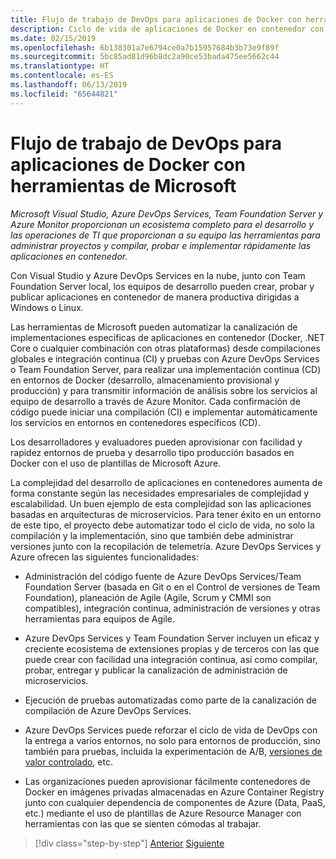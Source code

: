 ```yaml
---
title: Flujo de trabajo de DevOps para aplicaciones de Docker con herramientas de Microsoft
description: Ciclo de vida de aplicaciones de Docker en contenedor con la plataforma de Microsoft y el flujo de trabajo de DevOps con herramientas de Microsoft
ms.date: 02/15/2019
ms.openlocfilehash: 6b138301a7e6794ce0a7b15957684b3b73e9f89f
ms.sourcegitcommit: 5bc85ad81d96b8dc2a90ce53bada475ee5662c44
ms.translationtype: HT
ms.contentlocale: es-ES
ms.lasthandoff: 06/13/2019
ms.locfileid: "65644821"
---
```

# <a name="docker-application-devops-workflow-with-microsoft-tools"></a>Flujo de trabajo de DevOps para aplicaciones de Docker con herramientas de Microsoft

*Microsoft Visual Studio, Azure DevOps Services, Team Foundation Server y Azure Monitor proporcionan un ecosistema completo para el desarrollo y las operaciones de TI que proporcionan a su equipo las herramientas para administrar proyectos y compilar, probar e implementar rápidamente las aplicaciones en contenedor.*

Con Visual Studio y Azure DevOps Services en la nube, junto con Team Foundation Server local, los equipos de desarrollo pueden crear, probar y publicar aplicaciones en contenedor de manera productiva dirigidas a Windows o Linux.

Las herramientas de Microsoft pueden automatizar la canalización de implementaciones específicas de aplicaciones en contenedor (Docker, .NET Core o cualquier combinación con otras plataformas) desde compilaciones globales e integración continua (CI) y pruebas con Azure DevOps Services o Team Foundation Server, para realizar una implementación continua (CD) en entornos de Docker (desarrollo, almacenamiento provisional y producción) y para transmitir información de análisis sobre los servicios al equipo de desarrollo a través de Azure Monitor. Cada confirmación de código puede iniciar una compilación (CI) e implementar automáticamente los servicios en entornos en contenedores específicos (CD).

Los desarrolladores y evaluadores pueden aprovisionar con facilidad y rapidez entornos de prueba y desarrollo tipo producción basados en Docker con el uso de plantillas de Microsoft Azure.

La complejidad del desarrollo de aplicaciones en contenedores aumenta de forma constante según las necesidades empresariales de complejidad y escalabilidad. Un buen ejemplo de esta complejidad son las aplicaciones basadas en arquitecturas de microservicios. Para tener éxito en un entorno de este tipo, el proyecto debe automatizar todo el ciclo de vida, no solo la compilación y la implementación, sino que también debe administrar versiones junto con la recopilación de telemetría. Azure DevOps Services y Azure ofrecen las siguientes funcionalidades:

- Administración del código fuente de Azure DevOps Services/Team Foundation Server (basada en Git o en el Control de versiones de Team Foundation), planeación de Agile (Agile, Scrum y CMMI son compatibles), integración continua, administración de versiones y otras herramientas para equipos de Agile.

- Azure DevOps Services y Team Foundation Server incluyen un eficaz y creciente ecosistema de extensiones propias y de terceros con las que puede crear con facilidad una integración continua, así como compilar, probar, entregar y publicar la canalización de administración de microservicios.

- Ejecución de pruebas automatizadas como parte de la canalización de compilación de Azure DevOps Services.

- Azure DevOps Services puede reforzar el ciclo de vida de DevOps con la entrega a varios entornos, no solo para entornos de producción, sino también para pruebas, incluida la experimentación de A/B, [versiones de valor controlado](https://martinfowler.com/bliki/CanaryRelease.html), etc.

- Las organizaciones pueden aprovisionar fácilmente contenedores de Docker en imágenes privadas almacenadas en Azure Container Registry junto con cualquier dependencia de componentes de Azure (Data, PaaS, etc.) mediante el uso de plantillas de Azure Resource Manager con herramientas con las que se sienten cómodas al trabajar.

>[!div class="step-by-step"]
>[Anterior](../design-develop-containerized-apps/build-aspnet-core-applications-linux-containers-aks-kubernetes.md)
>[Siguiente](docker-application-outer-loop-devops-workflow.md)
